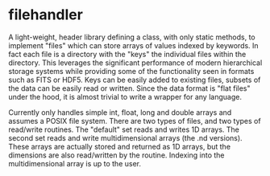 # filehandler

A light-weight, header library defining a class, with only static methods,
to implement "files" which can store arrays of values indexed by keywords.
In fact each file is a directory with the "keys" the individual files
within the directory.  This leverages the significant performance of modern
hierarchical storage systems while providing some of the functionality seen
in formats such as FITS or HDF5.  Keys can be easily added to existing files,
subsets of the data can be easily read or written.  Since the data format is
"flat files" under the hood, it is almost trivial to write a wrapper for
any language.

Currently only handles simple int, float, long and double arrays and
assumes a POSIX file system.
There are two types of files, and two types of read/write routines.
The "default" set reads and writes 1D arrays.
The second set reads and write multidimensional arrays (the .nd versions).
These arrays are actually stored and returned as 1D arrays, but the
dimensions are also read/written by the routine.  Indexing into the
multidimensional array is up to the user.

